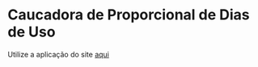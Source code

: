 # Caucadora de Proporcional de Dias de Uso
Utilize a aplicação do site <a href="https://mauriciopreis.github.io/Caucadora_Proporcional_de_Dias/index.html">aqui</a>
